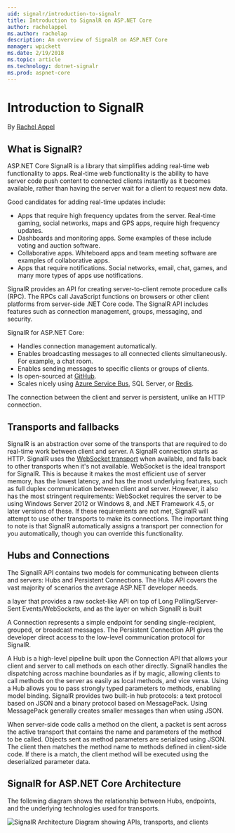 ```yaml
---
uid: signalr/introduction-to-signalr
title: Introduction to SignalR on ASP.NET Core
author: rachelappel
ms.author: rachelap
description: An overview of SignalR on ASP.NET Core
manager: wpickett
ms.date: 2/19/2018
ms.topic: article
ms.technology: dotnet-signalr
ms.prod: aspnet-core
---
```

# Introduction to SignalR

By [Rachel Appel](https://twitter.com/rachelappel)

## What is SignalR?

ASP.NET Core SignalR is a library that simplifies adding real-time web functionality to apps. Real-time web functionality is the ability to have server code push content to connected clients instantly as it becomes available, rather than having the server wait for a client to request new data.

Good candidates for adding real-time updates include:

* Apps that require high frequency updates from the server. Real-time gaming, social networks, maps and GPS apps, require high frequency updates.
* Dashboards and monitoring apps. Some examples of these include voting and auction software.
* Collaborative apps. Whiteboard apps and team meeting software are examples of collaborative apps.
* Apps that require notifications. Social networks, email, chat, games, and many more types of apps use notifications.

SignalR provides an API for creating server-to-client remote procedure calls (RPC). The RPCs call JavaScript functions on browsers or other client platforms from server-side .NET Core code. The SignalR API includes features such as connection management, groups,  messaging, and security.

SignalR for ASP.NET Core:

* Handles connection management automatically.
* Enables broadcasting messages to all connected clients simultaneously. For example, a chat room.
* Enables sending messages to specific clients or groups of clients.
* Is open-sourced at [GitHub](https://github.com/aspnet/SignalR).
* Scales nicely using [Azure Service Bus](https://azure.microsoft.com/en-us/services/service-bus/), SQL Server, or [Redis](http://redis.io).

The connection between the client and server is persistent, unlike an HTTP connection. 

## Transports and fallbacks

 SignalR is an abstraction over some of the transports that are required to do real-time work between client and server. A SignalR connection starts as HTTP. SignalR uses the [WebSocket transport](https://tools.ietf.org/html/rfc7118) when available, and falls back to other transports when it's not available. WebSocket is the ideal transport for SignalR. This is because it makes the most efficient use of server memory, has the lowest latency, and has the most underlying features, such as full duplex communication between client and server. However, it also has the most stringent requirements: WebSocket requires the server to be using Windows Server 2012 or Windows 8, and .NET Framework 4.5, or later versions of these. If these requirements are not met, SignalR will attempt to use other transports to make its connections. The important thing to note is that SignalR automatically assigns a transport per connection for you automatically, though you can override this functionality.

## Hubs and Connections

The SignalR API contains two models for communicating between clients and servers: Hubs and Persistent Connections. The Hubs API covers the vast majority of scenarios the average ASP.NET developer needs.

a layer that provides a raw socket-like API on top of Long Polling/Server-Sent Events/WebSockets, and as the layer on which SignalR is built

A Connection represents a simple endpoint for sending single-recipient, grouped, or broadcast messages. The Persistent Connection API gives the developer direct access to the low-level communication protocol for SignalR. 

A Hub is a high-level pipeline built upon the Connection API that allows your client and server to call methods on each other directly. SignalR handles the dispatching across machine boundaries as if by magic, allowing clients to call methods on the server as easily as local methods, and vice versa. Using a Hub allows you to pass strongly typed parameters to methods, enabling model binding. SignalR provides two built-in hub protocols: a text protocol based on JSON and a binary protocol based on MessagePack. Using  MessagePack generally creates smaller messages than when using JSON.

When server-side code calls a method on the client, a packet is sent across the active transport that contains the name and parameters of the method to be called. Objects sent as method parameters are serialized using JSON. The client then matches the method name to methods defined in client-side code. If there is a match, the client method will be executed using the deserialized parameter data.

## SignalR for ASP.NET Core Architecture

The following diagram shows the relationship between Hubs, endpoints, and the underlying technologies used for transports.

![SignalR Architecture Diagram showing APIs, transports, and clients](introduction-to-signalr/_static/signalr-core-architecture.png)
